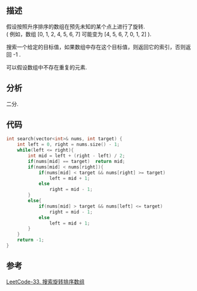 
## 描述
假设按照升序排序的数组在预先未知的某个点上进行了旋转.     
( 例如，数组 [0, 1, 2, 4, 5, 6, 7] 可能变为 [4, 5, 6, 7, 0, 1, 2] ).

搜索一个给定的目标值，如果数组中存在这个目标值，则返回它的索引，否则返回 -1 .

可以假设数组中不存在重复的元素.

## 分析
二分.


## 代码
```cpp
int search(vector<int>& nums, int target) {
    int left = 0, right = nums.size() - 1;
    while(left <= right){
        int mid = left + (right - left) / 2;
        if(nums[mid] == target)  return mid;
        if(nums[mid] < nums[right]){
            if(nums[mid] < target && nums[right] >= target)  
                left = mid + 1;
            else    
                right = mid - 1;
        }
        else{
            if(nums[mid] > target && nums[left] <= target)  
                right = mid - 1;
            else    
                left = mid + 1;
        }
    }
    return -1;
}
```
 
## 参考
[LeetCode-33. 搜索旋转排序数组](https://leetcode-cn.com/problems/search-in-rotated-sorted-array/)